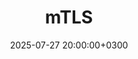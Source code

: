 ---
title: mTLS
slug: "mtls"
date: 2025-07-27 20:00:00+0300
description: 
image:

# Badge style
style:
    background: "#1E3A8A"
    color: "#FFFFFF"
---